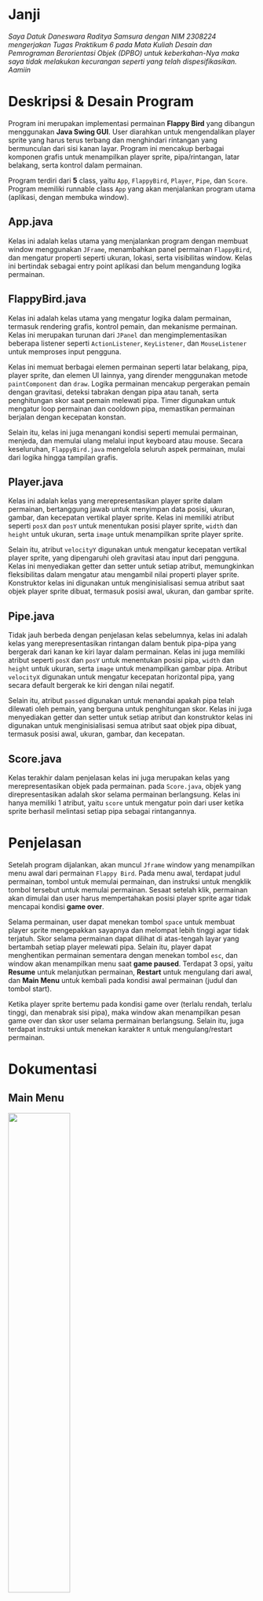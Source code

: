 # Janji
_Saya Datuk Daneswara Raditya Samsura dengan NIM 2308224 mengerjakan Tugas Praktikum 6 pada Mata Kuliah Desain dan Pemrograman Berorientasi Objek (DPBO) untuk keberkahan-Nya maka saya tidak melakukan kecurangan seperti yang telah dispesifikasikan. Aamiin_

# Deskripsi & Desain Program
Program ini merupakan implementasi permainan **Flappy Bird** yang dibangun menggunakan **Java Swing GUI**. User diarahkan untuk mengendalikan player sprite yang harus terus terbang dan menghindari rintangan yang bermunculan dari sisi kanan layar. Program ini mencakup berbagai komponen grafis untuk menampilkan player sprite, pipa/rintangan, latar belakang, serta kontrol dalam permainan.

Program terdiri dari __5__ class, yaitu `App`, `FlappyBird`, `Player`, `Pipe`, dan `Score`. Program memiliki runnable class `App` yang akan menjalankan program utama (aplikasi, dengan membuka window).

## App.java
Kelas ini adalah kelas utama yang menjalankan program dengan membuat window menggunakan `JFrame`, menambahkan panel permainan `FlappyBird`, dan mengatur properti seperti ukuran, lokasi, serta visibilitas window. Kelas ini bertindak sebagai entry point aplikasi dan belum mengandung logika permainan.

## FlappyBird.java
Kelas ini adalah kelas utama yang mengatur logika dalam permainan, termasuk rendering grafis, kontrol pemain, dan mekanisme permainan. Kelas ini merupakan turunan dari `JPanel` dan mengimplementasikan beberapa listener seperti `ActionListener`, `KeyListener`, dan `MouseListener` untuk memproses input pengguna.

Kelas ini memuat berbagai elemen permainan seperti latar belakang, pipa, player sprite, dan elemen UI lainnya, yang dirender menggunakan metode `paintComponent` dan `draw`. Logika permainan mencakup pergerakan pemain dengan gravitasi, deteksi tabrakan dengan pipa atau tanah, serta penghitungan skor saat pemain melewati pipa. Timer digunakan untuk mengatur loop permainan dan cooldown pipa, memastikan permainan berjalan dengan kecepatan konstan.

Selain itu, kelas ini juga menangani kondisi seperti memulai permainan, menjeda, dan memulai ulang melalui input keyboard atau mouse. Secara keseluruhan, `FlappyBird.java` mengelola seluruh aspek permainan, mulai dari logika hingga tampilan grafis.

## Player.java
Kelas ini adalah kelas yang merepresentasikan player sprite dalam permainan, bertanggung jawab untuk menyimpan data posisi, ukuran, gambar, dan kecepatan vertikal player sprite. Kelas ini memiliki atribut seperti `posX` dan `posY` untuk menentukan posisi player sprite, `width` dan `height` untuk ukuran, serta `image` untuk menampilkan sprite player sprite.

Selain itu, atribut `velocityY` digunakan untuk mengatur kecepatan vertikal player sprite, yang dipengaruhi oleh gravitasi atau input dari pengguna. Kelas ini menyediakan getter dan setter untuk setiap atribut, memungkinkan fleksibilitas dalam mengatur atau mengambil nilai properti player sprite. Konstruktor kelas ini digunakan untuk menginisialisasi semua atribut saat objek player sprite dibuat, termasuk posisi awal, ukuran, dan gambar sprite.

## Pipe.java
Tidak jauh berbeda dengan penjelasan kelas sebelumnya, kelas ini adalah kelas yang merepresentasikan rintangan dalam bentuk pipa-pipa yang bergerak dari kanan ke kiri layar dalam permainan. Kelas ini juga memiliki atribut seperti `posX` dan `posY` untuk menentukan posisi pipa, `width` dan `height` untuk ukuran, serta `image` untuk menampilkan gambar pipa. Atribut `velocityX` digunakan untuk mengatur kecepatan horizontal pipa, yang secara default bergerak ke kiri dengan nilai negatif.

Selain itu, atribut `passed` digunakan untuk menandai apakah pipa telah dilewati oleh pemain, yang berguna untuk penghitungan skor. Kelas ini juga menyediakan getter dan setter untuk setiap atribut dan konstruktor kelas ini digunakan untuk menginisialisasi semua atribut saat objek pipa dibuat, termasuk posisi awal, ukuran, gambar, dan kecepatan.

## Score.java
Kelas terakhir dalam penjelasan kelas ini juga merupakan kelas yang merepresentasikan objek pada permainan. pada `Score.java`, objek yang direpresentasikan adalah skor selama permainan berlangsung. Kelas ini hanya memiliki 1 atribut, yaitu `score` untuk mengatur poin dari user ketika sprite berhasil melintasi setiap pipa sebagai rintangannya.

# Penjelasan
Setelah program dijalankan, akan muncul `Jframe` window yang menampilkan menu awal dari permainan `Flappy Bird`. Pada menu awal, terdapat judul permainan, tombol untuk memulai permainan, dan instruksi untuk mengklik tombol tersebut untuk memulai permainan. Sesaat setelah klik, permainan akan dimulai dan user harus mempertahakan posisi player sprite agar tidak mencapai kondisi **game over**.

Selama permainan, user dapat menekan tombol `space` untuk membuat player sprite mengepakkan sayapnya dan melompat lebih tinggi agar tidak terjatuh. Skor selama permainan dapat dilihat di atas-tengah layar yang bertambah setiap player melewati pipa. Selain itu, player dapat menghentikan permainan sementara dengan menekan tombol `esc`, dan window akan menampilkan menu saat **game paused**. Terdapat 3 opsi, yaitu **Resume** untuk melanjutkan permainan, **Restart** untuk mengulang dari awal, dan **Main Menu** untuk kembali pada kondisi awal permainan (judul dan tombol start).

Ketika player sprite bertemu pada kondisi game over (terlalu rendah, terlalu tinggi, dan menabrak sisi pipa), maka window akan menampilkan pesan game over dan skor user selama permainan berlangsung. Selain itu, juga terdapat instruksi untuk menekan karakter `R` untuk mengulang/restart permainan.

# Dokumentasi
## Main Menu
<div>
    <img src="Screens/10.png" style="width: 50%;">
</div>

## Kondisi *Game Over*
<div>
    <img src="Screens/01.png" style="width: 32%;">
    <img src="Screens/02.png" style="width: 32%;">
    <img src="Screens/03.png" style="width: 32%;">
    <img src="Screens/04.png" style="width: 32%;">
    <img src="Screens/05.png" style="width: 32%;">
    <img src="Screens/06.png" style="width: 32%;">
</div>

## Game Paused
<div>
    <img src="Screens/07.png" style="width:50%;">
</div>

## Mode Siang dan Malam (bergantian setiap 10 poin)
<div>
    <img src="Screens/08.png" style="width:49%;">
    <img src="Screens/09.png" style="width:49%;">
</div>

## Screen Record